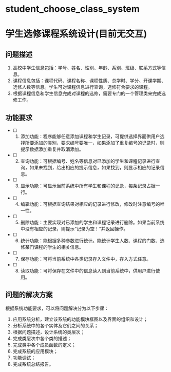 # student_choose_class_system
# 学生选修课程系统设计(目前无交互)
## 问题描述
  1. 高校中学生信息包括：学号、姓名、性别、年龄、系别、班级、联系方式等信息。
  2. 课程信息包括：课程代码、课程名称、课程性质、总学时、学分、开课学期、选修人数等信息。学生可对课程信息进行查询，选修符合要求的课程。
  3. 根据课程信息和学生信息完成对课程的选修，需要专门的一个管理类来完成选修工作。
## 功能要求
  - [ ] 1. 添加功能：程序能够任意添加课程和学生记录，可提供选择界面供用户选择所要添加的类别，要求编号要唯一，如果添加了重复编号的记录时，则提示数据添加重复并取消添加。
  - [ ] 2. 查询功能：可根据编号、姓名等信息对已添加的学生和课程记录进行查询，如果未找到，给出相应的提示信息，如果找到，则显示相应的记录信息。
  - [ ] 3. 显示功能：可显示当前系统中所有学生和课程的记录，每条记录占据一行。
  - [ ] 4. 编辑功能：可根据查询结果对相应的记录进行修改，修改时注意编号的唯一性。
  - [ ] 5. 删除功能：主要实现对已添加的学生和课程记录进行删除。如果当前系统中没有相应的记录，则提示“记录为空！”并返回操作。
  - [ ] 6. 统计功能：能根据多种参数进行统计。能统计学生人数、课程的门数、选修某门课程的学生的相关信息。
  - [ ] 7. 保存功能：可将当前系统中各类记录存入文件中，存入方式任意。
  - [ ] 8. 读取功能：可将保存在文件中的信息读入到当前系统中，供用户进行使用。
## 问题的解决方案  
根据系统功能要求，可以将问题解决分为以下步骤：
  1. 应用系统分析，建立该系统的功能模块框图以及界面的组织和设计；
  2. 分析系统中的各个实体及它们之间的关系；
  3. 根据问题描述，设计系统的类层次；
  4. 完成类层次中各个类的描述；
  5. 完成类中各个成员函数的定义；
  6. 完成系统的应用模块；
  7. 功能调试；
  8. 完成系统总结报告。
